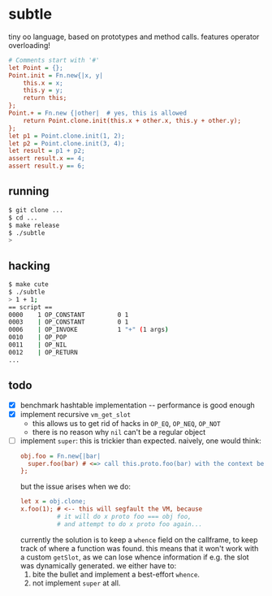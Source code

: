 # subtle

tiny oo language, based on prototypes and method calls.
features operator overloading!

```cfg
# Comments start with '#'
let Point = {};
Point.init = Fn.new{|x, y|
    this.x = x;
    this.y = y;
    return this;
};
Point.+ = Fn.new {|other|  # yes, this is allowed
    return Point.clone.init(this.x + other.x, this.y + other.y);
};
let p1 = Point.clone.init(1, 2);
let p2 = Point.clone.init(3, 4);
let result = p1 + p2;
assert result.x == 4;
assert result.y == 6;
```

## running

```sh
$ git clone ...
$ cd ...
$ make release
$ ./subtle
>
```

## hacking

```sh
$ make cute
$ ./subtle
> 1 + 1;
== script ==
0000    1 OP_CONSTANT         0 1
0003    | OP_CONSTANT         0 1
0006    | OP_INVOKE           1 "+" (1 args)
0010    | OP_POP
0011    | OP_NIL
0012    | OP_RETURN
...
```

## todo

- [x] benchmark hashtable implementation -- performance is good enough
- [x] implement recursive `vm_get_slot`
  - this allows us to get rid of hacks in `OP_EQ`, `OP_NEQ`, `OP_NOT`
  - there is no reason why `nil` can't be a regular object
- [ ] implement `super`: this is trickier than expected. naively, one would think:
  ```cfg
  obj.foo = Fn.new{|bar|
    super.foo(bar) # <=> call this.proto.foo(bar) with the context being `this`
  };
  ```
  but the issue arises when we do:
  ```cfg
  let x = obj.clone;
  x.foo(1); # <-- this will segfault the VM, because
            # it will do x proto foo === obj foo,
            # and attempt to do x proto foo again...
  ```
  currently the solution is to keep a `whence` field on the callframe, to keep track of where a function was found. this means that it won't work with a custom `getSlot`, as we can lose whence information if e.g. the slot was dynamically generated. we either have to:
  1. bite the bullet and implement a best-effort `whence`.
  2. not implement `super` at all.
